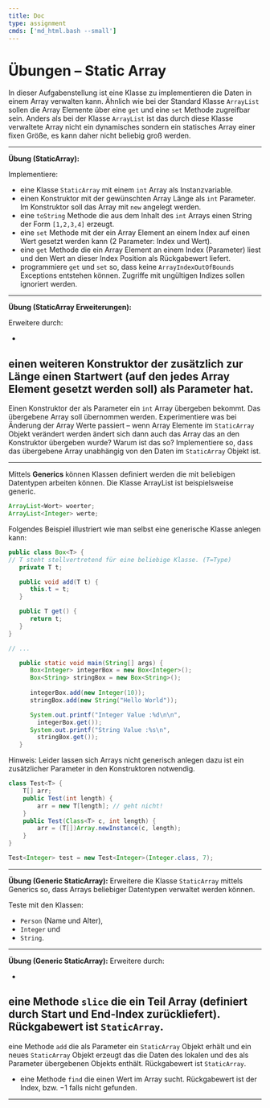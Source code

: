 ```yaml
---
title: Doc
type: assignment
cmds: ['md_html.bash --small']
---
```


# Übungen – Static Array

In dieser Aufgabenstellung ist eine Klasse zu implementieren die Daten in einem Array verwalten kann. Ähnlich wie bei der Standard Klasse `ArrayList` sollen die Array Elemente über eine `get` und eine `set` Methode zugreifbar sein. Anders als bei der Klasse `ArrayList` ist das durch diese Klasse verwaltete Array nicht ein dynamisches sondern ein statisches Array einer fixen Größe, es kann daher nicht beliebig groß werden. 



---

**Übung (StaticArray):**

Implementiere:

- eine Klasse `StaticArray` mit einem `int` Array als Instanzvariable.
- einen Konstruktor mit der gewünschten Array Länge als `int` Parameter.
Im Konstruktor soll das Array mit `new` angelegt werden.
- eine `toString` Methode die aus dem Inhalt des `int` Arrays einen String der Form `[1,2,3,4]` erzeugt.
- eine `set` Methode mit der ein Array Element an einem Index auf einen Wert gesetzt werden kann (2 Parameter: Index und Wert).
- eine `get` Methode die ein Array Element an einem Index (Parameter) liest und den Wert an dieser Index Position als Rückgabewert liefert.
- programmiere `get` und `set` so, dass keine `ArrayIndexOutOfBounds` Exceptions entstehen können.
Zugriffe mit ungültigen Indizes sollen ignoriert werden.



---


**Übung (StaticArray Erweiterungen):**

Erweitere durch:

- 
einen weiteren Konstruktor der zusätzlich zur Länge einen Startwert (auf den jedes Array Element gesetzt werden soll) als Parameter hat.
- 
Einen Konstruktor der als Parameter ein `int` Array übergeben bekommt.
Das übergebene Array soll übernommen werden.
Experimentiere was bei Änderung der Array Werte passiert – wenn Array Elemente im `StaticArray` Objekt verändert werden ändert sich dann auch das Array das an den Konstruktor übergeben wurde? Warum ist das so?
Implementiere so, dass das übergebene Array unabhängig von den Daten im `StaticArray` Objekt ist.


---





Mittels **Generics** können Klassen definiert werden die mit beliebigen Datentypen arbeiten können. Die Klasse ArrayList ist beispielsweise generic.

```java
ArrayList<Wort> woerter;
ArrayList<Integer> werte;
```

Folgendes Beispiel illustriert wie man selbst eine generische Klasse anlegen kann:

```java
public class Box<T> {
// T steht stellvertretend für eine beliebige Klasse. (T=Type)
   private T t;

   public void add(T t) {
      this.t = t;
   }

   public T get() {
      return t;
   }
}

// ...

   public static void main(String[] args) {
      Box<Integer> integerBox = new Box<Integer>();
      Box<String> stringBox = new Box<String>();
    
      integerBox.add(new Integer(10));
      stringBox.add(new String("Hello World"));

      System.out.printf("Integer Value :%d\n\n", 
      	integerBox.get());
      System.out.printf("String Value :%s\n", 
      	stringBox.get());
   }
```


Hinweis: Leider lassen sich Arrays nicht generisch anlegen dazu ist ein zusätzlicher Parameter in den Konstruktoren notwendig.
```java
class Test<T> {
	T[] arr;
	public Test(int length) {
		arr = new T[length]; // geht nicht!
	}
	public Test(Class<T> c, int length) {
		arr = (T[])Array.newInstance(c, length);
	}
}

Test<Integer> test = new Test<Integer>(Integer.class, 7);
```



---

**Übung (Generic StaticArray):**
Erweitere die Klasse `StaticArray` mittels Generics so, dass Arrays beliebiger Datentypen verwaltet werden können.

Teste mit den Klassen:

- `Person` (Name und Alter), 
- `Integer` und 
- `String`.



---

**Übung (Generic StaticArray):**
Erweitere durch:

- 
eine Methode `slice` die ein Teil Array (definiert durch Start und End-Index zurückliefert). Rückgabewert ist `StaticArray`.
- 
eine Methode `add` die als Parameter ein `StaticArray` Objekt erhält und ein neues `StaticArray` Objekt erzeugt das die Daten des lokalen und des als Parameter übergebenen Objekts enthält.  Rückgabewert ist `StaticArray`.
- eine Methode `find` die einen Wert im Array sucht. Rückgabewert ist der Index, bzw. $-1$ falls nicht gefunden.


---
